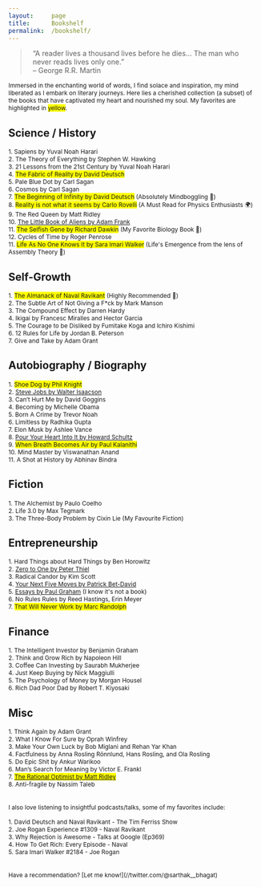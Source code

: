 ```yaml
---
layout:     page
title:      Bookshelf
permalink:  /bookshelf/
---
```


<style type="text/css">
    strong {
        color: #3498db;
        font-weight: 400;
    }
    blockquote {
        padding: 0px 23px;
    }
</style>

> “A reader lives a thousand lives before he dies... The man who never reads lives only one.”  
> – George R.R. Martin

<span style="font-size: 85%;">Immersed in the enchanting world of words, I find solace and inspiration, my mind liberated as I embark on literary journeys.
Here lies a cherished collection (a subset) of the books that have captivated my heart and nourished my soul. My favorites are highlighted in <span style="background-color: yellow;">yellow</span>.</span><br>

## Science / History

<span style="font-size: 85%;">1. Sapiens by Yuval Noah Harari</span><br>
<span style="font-size: 85%;">2. The Theory of Everything by Stephen W. Hawking</span><br>
<span style="font-size: 85%;">3. 21 Lessons from the 21st Century by Yuval Noah Harari</span><br>
<span style="font-size: 85%;">4. <span style="background-color: yellow;">The Fabric of Reality by David Deutsch</span></span><br>
<span style="font-size: 85%;">5. Pale Blue Dot by Carl Sagan</span><br>
<span style="font-size: 85%;">6. Cosmos by Carl Sagan</span><br>
<span style="font-size: 85%;">7. <span style="background-color: yellow;">The Beginning of Infinity by David Deutsch</span> (Absolutely Mindboggling
🤯)</span><br>
<span style="font-size: 85%;">8. <span style="background-color: yellow;">Reality is not what it seems by Carlo Rovelli</span> (A Must Read for Physics Enthusiasts 🌍)</span><br>
<span style="font-size: 85%;">9. The Red Queen by Matt Ridley</span><br>
<span style="font-size: 85%;">10. <a href="https://sarthak268.github.io/bookshelf/aliens/">The Little Book of Aliens by Adam Frank</a></span><br>
<span style="font-size: 85%;">11. <span style="background-color: yellow;">The Selfish Gene by Richard Dawkin</span> (My Favorite Biology Book 🧬)</span><br>
<span style="font-size: 85%;">12. Cycles of Time by Roger Penrose</span><br>
<span style="font-size: 85%;">11. <span style="background-color: yellow;">Life As No One Knows It by Sara Imari Walker</span> (Life's Emergence from the lens of Assembly Theory 🌿)</span><br>

## Self-Growth

<span style="font-size: 85%;">1. <span style="background-color: yellow;">The Almanack of Naval Ravikant</span> (Highly Recommended 🧠)</span><br>
<span style="font-size: 85%;">2. The Subtle Art of Not Giving a F*ck by Mark Manson</span><br>
<span style="font-size: 85%;">3. The Compound Effect by Darren Hardy</span><br>
<span style="font-size: 85%;">4. Ikigai by Francesc Miralles and Hector Garcia</span><br>
<span style="font-size: 85%;">5. The Courage to be Disliked by Fumitake Koga and Ichiro Kishimi</span><br>
<span style="font-size: 85%;">6. 12 Rules for Life by Jordan B. Peterson</span><br>
<span style="font-size: 85%;">7. Give and Take by Adam Grant</span><br>

## Autobiography / Biography

<span style="font-size: 85%;">1. <span style="background-color: yellow;">Shoe Dog by Phil Knight</span></span><br>
<span style="font-size: 85%;">2. <a href="https://sarthak268.github.io/bookshelf/steve_jobs/">Steve Jobs by Walter Isaacson</a></span><br>
<span style="font-size: 85%;">3. Can’t Hurt Me by David Goggins</span><br>
<span style="font-size: 85%;">4. Becoming by Michelle Obama</span><br>
<span style="font-size: 85%;">5. Born A Crime by Trevor Noah</span><br>
<span style="font-size: 85%;">6. Limitless by Radhika Gupta</span><br>
<span style="font-size: 85%;">7. Elon Musk by Ashlee Vance</span><br>
<span style="font-size: 85%;">8. <a href="https://sarthak268.github.io/bookshelf/starbucks/">Pour Your Heart Into It by Howard Schultz</a></span><br>
<span style="font-size: 85%;">9. <span style="background-color: yellow;">When Breath Becomes Air by Paul Kalanithi</span></span><br>
<span style="font-size: 85%;">10. Mind Master by Viswanathan Anand</span><br>
<span style="font-size: 85%;">11. A Shot at History by Abhinav Bindra</span><br>

## Fiction

<span style="font-size: 85%;">1. The Alchemist by Paulo Coelho</span><br>
<span style="font-size: 85%;">2. Life 3.0 by Max Tegmark</span><br>
<span style="font-size: 85%;">3. The Three-Body Problem by Cixin Lie (My Favourite Fiction)</span><br>

## Entrepreneurship

<span style="font-size: 85%;">1. Hard Things about Hard Things by Ben Horowitz</span><br>
<span style="font-size: 85%;">2. <a href="https://sarthak268.github.io/bookshelf/zero_to_one/">Zero to One by Peter Thiel</a></span><br>
<span style="font-size: 85%;">3. Radical Candor by Kim Scott</span><br>
<span style="font-size: 85%;">4. <a href="https://sarthak268.github.io/bookshelf/five_moves_ahead/">Your Next Five Moves by Patrick Bet-David</a></span><br>
<span style="font-size: 85%;">5. <a href="https://sarthak268.github.io/bookshelf/zero_to_one/">Essays by Paul Graham</a> (I know it's not a book)</span><br>
<span style="font-size: 85%;">6. No Rules Rules by Reed Hastings, Erin Meyer</span><br>
<span style="font-size: 85%;">7. <span style="background-color: yellow;">That Will Never Work by Marc Randolph</span></span><br>

## Finance

<span style="font-size: 85%;">1. The Intelligent Investor by Benjamin Graham</span><br>
<span style="font-size: 85%;">2. Think and Grow Rich by Napoleon Hill</span><br>
<span style="font-size: 85%;">3. Coffee Can Investing by Saurabh Mukherjee</span><br>
<span style="font-size: 85%;">4. Just Keep Buying by Nick Maggiulli</span><br>
<span style="font-size: 85%;">5. The Psychology of Money by Morgan Housel</span><br>
<span style="font-size: 85%;">6. Rich Dad Poor Dad by Robert T. Kiyosaki</span><br>

## Misc

<span style="font-size: 85%;">1. Think Again by Adam Grant</span><br>
<span style="font-size: 85%;">2. What I Know For Sure by Oprah Winfrey</span><br>
<span style="font-size: 85%;">3. Make Your Own Luck by Bob Miglani and Rehan Yar Khan</span><br>
<span style="font-size: 85%;">4. Factfulness by Anna Rosling Rönnlund, Hans Rosling, and Ola Rosling</span><br>
<span style="font-size: 85%;">5. Do Epic Shit by Ankur Warikoo</span><br>
<span style="font-size: 85%;">6. Man’s Search for Meaning by Victor E. Frankl</span><br>
<span style="font-size: 85%;">7. <span style="background-color: yellow;"><a href="https://sarthak268.github.io/bookshelf/rational_optimist/">The Rational Optimist by Matt Ridley</a></span></span><br>
<span style="font-size: 85%;">8. Anti-fragile by Nassim Taleb</span><br>
<br>

<span style="font-size: 85%;">I also love listening to insightful podcasts/talks, some of my favorites include:</span><br>

<span style="font-size: 85%;">1. David Deutsch and Naval Ravikant - The Tim Ferriss Show</span><br>
<span style="font-size: 85%;">2. Joe Rogan Experience #1309 - Naval Ravikant</span><br>
<span style="font-size: 85%;">3. Why Rejection is Awesome - Talks at Google (Ep369)</span><br>
<span style="font-size: 85%;">4. How To Get Rich: Every Episode - Naval</span><br>
<span style="font-size: 85%;">5. Sara Imari Walker #2184 - Joe Rogan</span><br>

<!-- <span style="font-size: 85%;">Some of my favorite blogs include:</span><br>

<span style="font-size: 85%;">1. <a href="https://paulgraham.com/wealth.html#:~:text=To%20get%20rich%20you%20need,make%20have%20a%20big%20effect.">How To Make Wealth by Paul Graham (May 2004)</a></span><br> -->


<!-- All of these books are exceptional, for which I consider myself lucky to have read them and to be in the midst of friends who continue to provide a steady stream of recommendations. The ones that truly expanded my thinking at the time of reading are highlighted in blue.

> “A reader lives a thousand lives before he dies... The man who never reads lives only one.”  
> – George R.R. Martin

1. __[The Harry Potter series](https://www.goodreads.com/series/45175-harry-potter)__ by Joanne Kathleen Rowling

1. [The Kite Runner](https://www.goodreads.com/book/show/437129.The_Kite_Runner) by Khaled Hosseini

1. __[The Martian](https://www.goodreads.com/book/show/18007564-the-martian)__ by Andy Weir

1. [Surely You're Joking, Mr. Feynman!](https://www.goodreads.com/book/show/9803995-surely-you-re-joking-mr-feynman-adventures-of-a-curious-character) by Richard Feynman

1. __[The Fountainhead](https://www.goodreads.com/book/show/2122.The_Fountainhead)__ by Ayn Rand

1. [Atlas Shrugged](https://www.goodreads.com/book/show/662.Atlas_Shrugged) by Ayn Rand

1. [Zero to One](https://www.goodreads.com/book/show/18050143-zero-to-one) by Peter Thiel

1. [The Most Human Human](https://www.goodreads.com/book/show/8884400-the-most-human-human) by Brian Christian

    A record of Brian Christian's experiences in his quest for the prize of the interlocutor voted to be the human most times in the 2009 Turing Test. He thoroughly explores a deeper question of what our philosophical, biological, neurological, moral, linguistic traits are that set us apart from our artificial counterparts.

1. [The Unbearable Lightness of Being](https://www.goodreads.com/book/show/9717.The_Unbearable_Lightness_of_Being) by Milan Kundera

1. [The Four Tendencies](https://www.goodreads.com/book/show/33566873-the-four-tendencies) by Gretchen Rubin

1. __[The Elephant in the Brain: Hidden Motives in Everyday Life](https://www.goodreads.com/book/show/28820444-the-elephant-in-the-brain)__ by Kevin Simler &amp; Robin Hanson
    
    By far one of the most (almost depressingly) influential books I've read in a while. Operates at an extreme density of insights / reality-check moments on a spectrum of topics from everyday life -- art, charity, politics, education, religion, medicine, etc.  
    
    Chapters follow a simple framework -- begin with observations of usual human activities (going to school / voting in elections / taking medicines, etc.), then describe why people think they do what they do (to get educated / to elect effective leaders / to keep healthy, etc.), then point out obvious loopholes in how activities don't align with stated goals, and finally propose an alternative causal hidden motive that explains behavior better than the publicly stated one.  
    
    You might or might not like what's said, but the observations of lack of alignment between stated motives and behavior do help build an accurate world model.

1. __[The Three-Body Problem](https://www.goodreads.com/book/show/20518872-the-three-body-problem)__ by Cixin Liu

1. [The Uninhabitable Earth](https://www.goodreads.com/book/show/41552709-the-uninhabitable-earth) by David Wallace-Wells

1. [Gödel, Escher, Bach](https://www.goodreads.com/book/show/24113.G_del_Escher_Bach) by Douglas Hofstadter

1. __[How to Avoid a Climate Disaster](https://www.goodreads.com/book/show/52275335-how-to-avoid-a-climate-disaster)__ by Bill Gates -->

<!-- 1. [Thinking, Fast and Slow](https://www.goodreads.com/book/show/11468377-thinking-fast-and-slow) by Daniel Kahneman

1. [The Undoing Project: A Friendship That Changed Our Minds](https://www.goodreads.com/book/show/35631386-the-undoing-project) by Michael Lewis

1. [Creative Selection: Inside Apple's Design Process During the Golden Age of Steve Jobs](https://www.goodreads.com/book/show/37638098-creative-selection) by Ken Kocienda

1. [Minimal Selfhood and the Origins of Consciousness](https://www.goodreads.com/book/show/40846077-minimal-selfhood-and-the-origins-of-consciousness) by Rupert Glasgow -->

<br>
<span style="font-size: 85%;">Have a recommendation? [Let me know!](//twitter.com/@sarthak__bhagat)</span><br>
